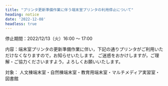 ```yaml
---
title: "プリンタ更新準備作業に伴う端末室プリンタの利用停止について"
heading: notice
date: '2022-12-08'
headless: true
---
```


停止期間：2022/12/13（火）16:00 ～ 17:00

内容：端末室プリンタの更新準備作業に伴い，下記の通りプリンタがご利用いただけなくなりますので，お知らせいたします。
 ご迷惑をおかけしますが，ご理解・ご協力くださいますよう，よろしくお願いいたします。

対象： 人文棟端末室・自然棟端末室・教育用端末室・マルチメディア実習室・図書館

